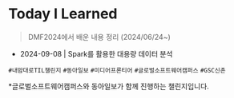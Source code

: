 # Today I Learned

> DMF2024에서 배운 내용 정리 (2024/06/24~)

+ 2024-09-08 | Spark를 활용한 대용량 데이터 분석




`#내맘대로TIL챌린지` `#동아일보` `#미디어프론티어` `#글로벌소프트웨어캠퍼스` `#GSC신촌`

*글로벌소프트웨어캠퍼스와 동아일보가 함께 진행하는 챌린지입니다.